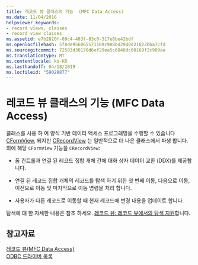 ```yaml
---
title: 레코드 뷰 클래스의 기능  (MFC Data Access)
ms.date: 11/04/2016
helpviewer_keywords:
- record views, classes
- record view classes
ms.assetid: e7b2820f-09c4-483f-83c0-317e8be42bdf
ms.openlocfilehash: 5f8de956065571109c988bd2940d21822bba7cfd
ms.sourcegitcommit: 72583d30170d6ef29ea5c6848dc00169f2c909aa
ms.translationtype: MT
ms.contentlocale: ko-KR
ms.lasthandoff: 04/18/2019
ms.locfileid: "59029877"
---
```

# <a name="features-of-record-view-classes--mfc-data-access"></a>레코드 뷰 클래스의 기능  (MFC Data Access)

클래스를 사용 하 여 양식 기반 데이터 액세스 프로그래밍을 수행할 수 있습니다 [CFormView](../mfc/reference/cformview-class.md), 되지만 [CRecordView](../mfc/reference/crecordview-class.md) 는 일반적으로 더 나은 클래스에서 파생 합니다. 외에 해당 `CFormView` 기능을 `CRecordView`:

- 폼 컨트롤과 연결 된 레코드 집합 개체 간에 대화 상자 데이터 교환 (DDX)를 제공합니다.

- 연결 된 레코드 집합 개체의 레코드를 탐색 하기 위한 첫 번째 이동, 다음으로 이동, 이전으로 이동 및 마지막으로 이동 명령을 처리 합니다.

- 사용자가 다른 레코드로 이동할 때 현재 레코드에 변경 내용을 업데이트 합니다.

탐색에 대 한 자세한 내용은 참조 하세요. [레코드 뷰: 레코드 뷰에서의 탐색 지원](../data/supporting-navigation-in-a-record-view-mfc-data-access.md)합니다.

## <a name="see-also"></a>참고자료

[레코드 뷰(MFC Data Access)](../data/record-views-mfc-data-access.md)<br/>
[ODBC 드라이버 목록](../data/odbc/odbc-driver-list.md)